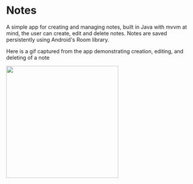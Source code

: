 # Notes
A simple app for creating and managing notes, built in Java with mvvm at mind, the user can create, edit and delete notes. Notes are saved persistently using
Android's Room library.

Here is a gif captured from the app demonstrating creation, editing, and deleting of a note

<img src="https://github.com/GambitDev/Notes/blob/UI/NotesGif.gif" width="300"/>
